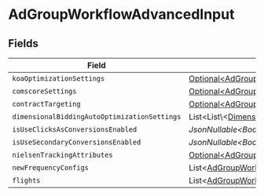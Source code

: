 # AdGroupWorkflowAdvancedInput


## Fields

| Field                                                                                                                                | Type                                                                                                                                 | Required                                                                                                                             | Description                                                                                                                          |
| ------------------------------------------------------------------------------------------------------------------------------------ | ------------------------------------------------------------------------------------------------------------------------------------ | ------------------------------------------------------------------------------------------------------------------------------------ | ------------------------------------------------------------------------------------------------------------------------------------ |
| `koaOptimizationSettings`                                                                                                            | [Optional\<AdGroupWorkflowKoaOptimizationSettingsInput>](../../models/components/AdGroupWorkflowKoaOptimizationSettingsInput.md)     | :heavy_minus_sign:                                                                                                                   | N/A                                                                                                                                  |
| `comscoreSettings`                                                                                                                   | [Optional\<AdGroupWorkflowComscoreSettingsInput>](../../models/components/AdGroupWorkflowComscoreSettingsInput.md)                   | :heavy_minus_sign:                                                                                                                   | N/A                                                                                                                                  |
| `contractTargeting`                                                                                                                  | [Optional\<AdGroupWorkflowContractTargetingInput>](../../models/components/AdGroupWorkflowContractTargetingInput.md)                 | :heavy_minus_sign:                                                                                                                   | N/A                                                                                                                                  |
| `dimensionalBiddingAutoOptimizationSettings`                                                                                         | List\<List\\<[DimensionalBiddingDimensions](../../models/components/DimensionalBiddingDimensions.md)>>                               | :heavy_minus_sign:                                                                                                                   | N/A                                                                                                                                  |
| `isUseClicksAsConversionsEnabled`                                                                                                    | *JsonNullable\<Boolean>*                                                                                                             | :heavy_minus_sign:                                                                                                                   | N/A                                                                                                                                  |
| `isUseSecondaryConversionsEnabled`                                                                                                   | *JsonNullable\<Boolean>*                                                                                                             | :heavy_minus_sign:                                                                                                                   | N/A                                                                                                                                  |
| `nielsenTrackingAttributes`                                                                                                          | [Optional\<AdGroupWorkflowNielsenTrackingAttributesInput>](../../models/components/AdGroupWorkflowNielsenTrackingAttributesInput.md) | :heavy_minus_sign:                                                                                                                   | N/A                                                                                                                                  |
| `newFrequencyConfigs`                                                                                                                | List\<[AdGroupWorkflowNewFrequencyConfigInput](../../models/components/AdGroupWorkflowNewFrequencyConfigInput.md)>                   | :heavy_minus_sign:                                                                                                                   | N/A                                                                                                                                  |
| `flights`                                                                                                                            | List\<[AdGroupWorkflowFlightInput](../../models/components/AdGroupWorkflowFlightInput.md)>                                           | :heavy_minus_sign:                                                                                                                   | N/A                                                                                                                                  |
